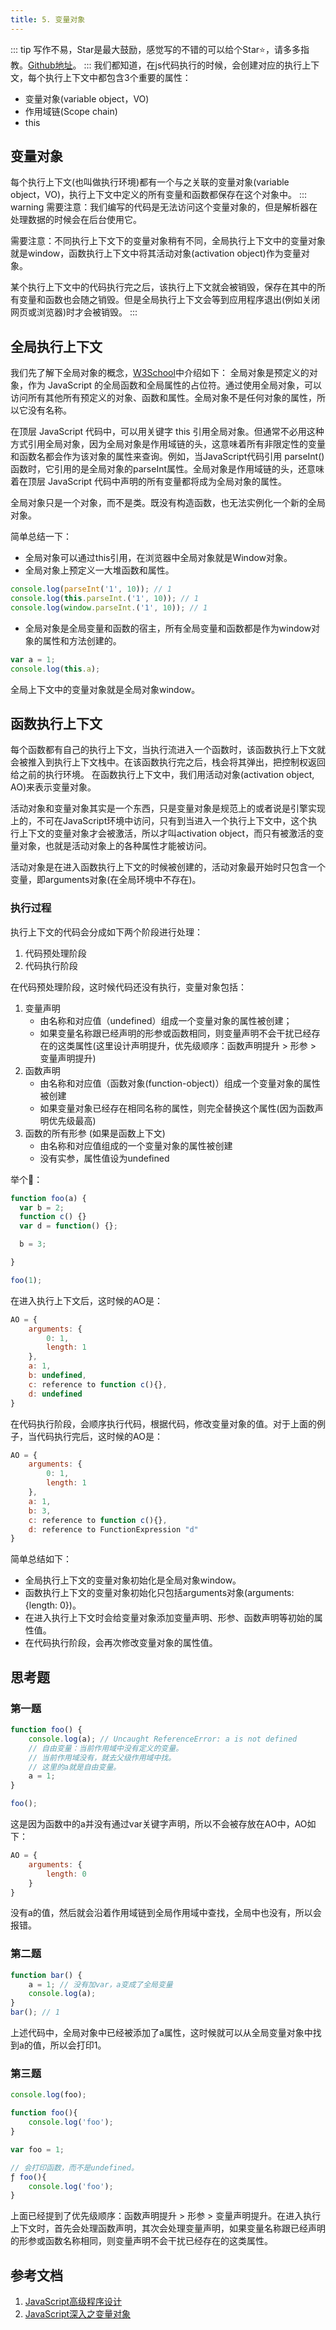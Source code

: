 ```yaml
---
title: 5. 变量对象
---
```

::: tip
写作不易，Star是最大鼓励，感觉写的不错的可以给个Star⭐，请多多指教。[Github地址](https://github.com/liujie2019/VuePress-Blog)。
:::
我们都知道，在js代码执行的时候，会创建对应的执行上下文，每个执行上下文中都包含3个重要的属性：

* 变量对象(variable object，VO)
* 作用域链(Scope chain)
* this

## 变量对象
每个执行上下文(也叫做执行环境)都有一个与之关联的变量对象(variable object，VO)，执行上下文中定义的所有变量和函数都保存在这个对象中。
::: warning
需要注意：我们编写的代码是无法访问这个变量对象的，但是解析器在处理数据的时候会在后台使用它。

需要注意：不同执行上下文下的变量对象稍有不同，全局执行上下文中的变量对象就是window，函数执行上下文中将其活动对象(activation object)作为变量对象。

某个执行上下文中的代码执行完之后，该执行上下文就会被销毁，保存在其中的所有变量和函数也会随之销毁。但是全局执行上下文会等到应用程序退出(例如关闭网页或浏览器)时才会被销毁。
:::
## 全局执行上下文
我们先了解下全局对象的概念，[W3School](https://www.w3school.com.cn/jsref/jsref_obj_global.asp)中介绍如下：
全局对象是预定义的对象，作为 JavaScript 的全局函数和全局属性的占位符。通过使用全局对象，可以访问所有其他所有预定义的对象、函数和属性。全局对象不是任何对象的属性，所以它没有名称。

在顶层 JavaScript 代码中，可以用关键字 this 引用全局对象。但通常不必用这种方式引用全局对象，因为全局对象是作用域链的头，这意味着所有非限定性的变量和函数名都会作为该对象的属性来查询。例如，当JavaScript代码引用 parseInt() 函数时，它引用的是全局对象的parseInt属性。全局对象是作用域链的头，还意味着在顶层 JavaScript 代码中声明的所有变量都将成为全局对象的属性。

全局对象只是一个对象，而不是类。既没有构造函数，也无法实例化一个新的全局对象。

简单总结一下：

* 全局对象可以通过this引用，在浏览器中全局对象就是Window对象。
* 全局对象上预定义一大堆函数和属性。
```js
console.log(parseInt('1', 10)); // 1
console.log(this.parseInt.('1', 10)); // 1
console.log(window.parseInt.('1', 10)); // 1
```
* 全局对象是全局变量和函数的宿主，所有全局变量和函数都是作为window对象的属性和方法创建的。
```js
var a = 1;
console.log(this.a);
```

全局上下文中的变量对象就是全局对象window。
## 函数执行上下文
每个函数都有自己的执行上下文，当执行流进入一个函数时，该函数执行上下文就会被推入到执行上下文栈中。在该函数执行完之后，栈会将其弹出，把控制权返回给之前的执行环境。
在函数执行上下文中，我们用活动对象(activation object, AO)来表示变量对象。

活动对象和变量对象其实是一个东西，只是变量对象是规范上的或者说是引擎实现上的，不可在JavaScript环境中访问，只有到当进入一个执行上下文中，这个执行上下文的变量对象才会被激活，所以才叫activation object，而只有被激活的变量对象，也就是活动对象上的各种属性才能被访问。

活动对象是在进入函数执行上下文的时候被创建的，活动对象最开始时只包含一个变量，即arguments对象(在全局环境中不存在)。
### 执行过程
执行上下文的代码会分成如下两个阶段进行处理：

1. 代码预处理阶段
2. 代码执行阶段

在代码预处理阶段，这时候代码还没有执行，变量对象包括：

1. 变量声明
   * 由名称和对应值（undefined）组成一个变量对象的属性被创建；
   * 如果变量名称跟已经声明的形参或函数相同，则变量声明不会干扰已经存在的这类属性(这里设计声明提升，优先级顺序：函数声明提升 > 形参 > 变量声明提升)
2. 函数声明
   * 由名称和对应值（函数对象(function-object)）组成一个变量对象的属性被创建
   * 如果变量对象已经存在相同名称的属性，则完全替换这个属性(因为函数声明优先级最高)
3. 函数的所有形参 (如果是函数上下文)
   * 由名称和对应值组成的一个变量对象的属性被创建
   * 没有实参，属性值设为undefined

举个🌰：
```js
function foo(a) {
  var b = 2;
  function c() {}
  var d = function() {};

  b = 3;

}

foo(1);
```
在进入执行上下文后，这时候的AO是：
```js
AO = {
    arguments: {
        0: 1,
        length: 1
    },
    a: 1,
    b: undefined,
    c: reference to function c(){},
    d: undefined
}
```
在代码执行阶段，会顺序执行代码，根据代码，修改变量对象的值。对于上面的例子，当代码执行完后，这时候的AO是：
```js
AO = {
    arguments: {
        0: 1,
        length: 1
    },
    a: 1,
    b: 3,
    c: reference to function c(){},
    d: reference to FunctionExpression "d"
}
```
简单总结如下：
* 全局执行上下文的变量对象初始化是全局对象window。
* 函数执行上下文的变量对象初始化只包括arguments对象(arguments: {length: 0})。
* 在进入执行上下文时会给变量对象添加变量声明、形参、函数声明等初始的属性值。
* 在代码执行阶段，会再次修改变量对象的属性值。

## 思考题
### 第一题
```js
function foo() {
    console.log(a); // Uncaught ReferenceError: a is not defined
    // 自由变量：当前作用域中没有定义的变量。
    // 当前作用域没有，就去父级作用域中找。
    // 这里的a就是自由变量。
    a = 1;
}

foo();
```
这是因为函数中的a并没有通过var关键字声明，所以不会被存放在AO中，AO如下：
```js
AO = {
    arguments: {
        length: 0
    }
}
```
没有a的值，然后就会沿着作用域链到全局作用域中查找，全局中也没有，所以会报错。
### 第二题
```js
function bar() {
    a = 1; // 没有加var，a变成了全局变量
    console.log(a);
}
bar(); // 1
```
上述代码中，全局对象中已经被添加了a属性，这时候就可以从全局变量对象中找到a的值，所以会打印1。

### 第三题
```js
console.log(foo);

function foo(){
    console.log('foo');
}

var foo = 1;
```
```js
// 会打印函数，而不是undefined。
ƒ foo(){
    console.log('foo');
}
```
上面已经提到了优先级顺序：函数声明提升 > 形参 > 变量声明提升。在进入执行上下文时，首先会处理函数声明，其次会处理变量声明，如果变量名称跟已经声明的形参或函数名称相同，则变量声明不会干扰已经存在的这类属性。

## 参考文档
1. [JavaScript高级程序设计]()
2. [JavaScript深入之变量对象](https://github.com/mqyqingfeng/Blog/issues/5)